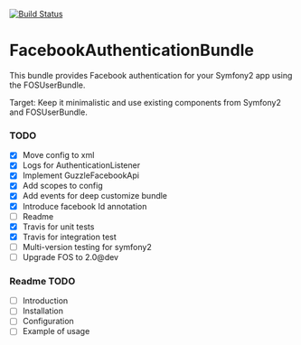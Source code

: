 [![Build Status](https://travis-ci.org/Lucaszz/FacebookAuthenticationBundle.svg)](https://travis-ci.org/Lucaszz/FacebookAuthenticationBundle)

FacebookAuthenticationBundle
======

This bundle provides Facebook authentication for your Symfony2 app using the FOSUserBundle.

Target: Keep it minimalistic and use existing components from Symfony2 and FOSUserBundle.

### TODO
- [x] Move config to xml
- [x] Logs for AuthenticationListener
- [x] Implement GuzzleFacebookApi
- [x] Add scopes to config
- [x] Add events for deep customize bundle
- [x] Introduce facebook Id annotation
- [ ] Readme
- [x] Travis for unit tests
- [x] Travis for integration test
- [ ] Multi-version testing for symfony2
- [ ] Upgrade FOS to 2.0@dev

### Readme TODO
- [ ] Introduction
- [ ] Installation
- [ ] Configuration
- [ ] Example of usage